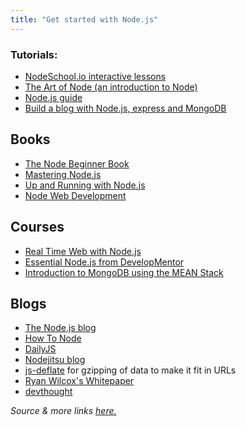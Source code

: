 ```yaml
---
title: "Get started with Node.js"
---
```


### Tutorials:

*   [NodeSchool.io interactive lessons](http://nodeschool.io/)
*   [The Art of Node (an introduction to Node)](https://github.com/maxogden/art-of-node/#the-art-of-node)
*   [Node.js guide](http://nodeguide.com/)
*   [Build a blog with Node.js, express and MongoDB](http://howtonode.org/express-mongodb)

## Books

*   [The Node Beginner Book](http://nodebeginner.org/)
*   [Mastering Node.js](https://github.com/visionmedia/masteringnode)
*   [Up and Running with Node.js](http://chimera.labs.oreilly.com/books/1234000001808/index.html)
*   [Node Web Development](https://www.packtpub.com/web-development/node-web-development)

## Courses

*   [Real Time Web with Node.js](http://node.codeschool.com/)
*   [Essential Node.js from DevelopMentor](http://www.globalknowledge.co.uk/courses/it-subjects/application-development/)
*   [Introduction to MongoDB using the MEAN Stack](https://www.edx.org/course/introduction-mongodb-using-mean-stack-mongodbx-m101x-0)

## Blogs

*   [The Node.js blog](http://blog.nodejs.org/)
*   [How To Node](http://howtonode.org/)
*   [DailyJS](http://dailyjs.com/)
*   [Nodejitsu blog](http://blog.nodejitsu.com/)
*   [js-deflate](https://github.com/dankogai/js-deflate) for gzipping of data to make it fit in URLs
*   [Ryan Wilcox's Whitepaper](http://www.wilcoxd.com/whitepapers/node_js/)
*   [devthought](http://www.devthought.com/)

_Source & more links [here.](http://stackoverflow.com/questions/2353818/how-do-i-get-started-with-node-js/5511507#5511507)_
